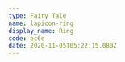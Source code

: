 ```yaml
---
type: Fairy Tale
name: lapicon-ring
display_name: Ring
code: ec6e
date: 2020-11-05T05:22:15.080Z
---
```

